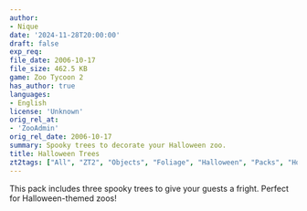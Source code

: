 ```yaml
---
author:
- Nique
date: '2024-11-28T20:00:00'
draft: false
exp_req:
file_date: 2006-10-17
file_size: 462.5 KB
game: Zoo Tycoon 2
has_author: true
languages:
- English
license: 'Unknown'
orig_rel_at:
- 'ZooAdmin'
orig_rel_date: 2006-10-17
summary: Spooky trees to decorate your Halloween zoo.
title: Halloween Trees
zt2tags: ["All", "ZT2", "Objects", "Foliage", "Halloween", "Packs", "Holidays"]
---
```

This pack includes three spooky trees to give your guests a fright. Perfect for Halloween-themed zoos!
